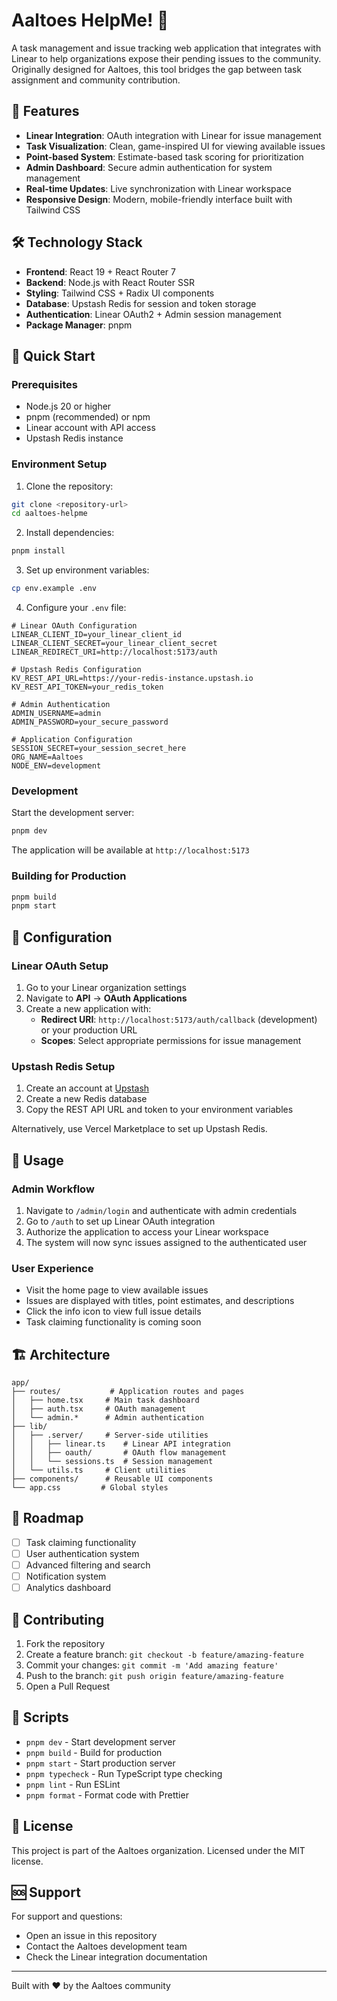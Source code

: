 # Aaltoes HelpMe! 🚀

A task management and issue tracking web application that integrates with Linear to help organizations expose their pending issues to the community. Originally designed for Aaltoes, this tool bridges the gap between task assignment and community contribution.

## 🌟 Features

- **Linear Integration**: OAuth integration with Linear for issue management
- **Task Visualization**: Clean, game-inspired UI for viewing available issues
- **Point-based System**: Estimate-based task scoring for prioritization
- **Admin Dashboard**: Secure admin authentication for system management
- **Real-time Updates**: Live synchronization with Linear workspace
- **Responsive Design**: Modern, mobile-friendly interface built with Tailwind CSS

## 🛠️ Technology Stack

- **Frontend**: React 19 + React Router 7
- **Backend**: Node.js with React Router SSR
- **Styling**: Tailwind CSS + Radix UI components
- **Database**: Upstash Redis for session and token storage
- **Authentication**: Linear OAuth2 + Admin session management
- **Package Manager**: pnpm

## 🚀 Quick Start

### Prerequisites

- Node.js 20 or higher
- pnpm (recommended) or npm
- Linear account with API access
- Upstash Redis instance

### Environment Setup

1. Clone the repository:

```bash
git clone <repository-url>
cd aaltoes-helpme
```

2. Install dependencies:

```bash
pnpm install
```

3. Set up environment variables:

```bash
cp env.example .env
```

4. Configure your `.env` file:

```env
# Linear OAuth Configuration
LINEAR_CLIENT_ID=your_linear_client_id
LINEAR_CLIENT_SECRET=your_linear_client_secret
LINEAR_REDIRECT_URI=http://localhost:5173/auth

# Upstash Redis Configuration
KV_REST_API_URL=https://your-redis-instance.upstash.io
KV_REST_API_TOKEN=your_redis_token

# Admin Authentication
ADMIN_USERNAME=admin
ADMIN_PASSWORD=your_secure_password

# Application Configuration
SESSION_SECRET=your_session_secret_here
ORG_NAME=Aaltoes
NODE_ENV=development
```

### Development

Start the development server:

```bash
pnpm dev
```

The application will be available at `http://localhost:5173`

### Building for Production

```bash
pnpm build
pnpm start
```

## 🔧 Configuration

### Linear OAuth Setup

1. Go to your Linear organization settings
2. Navigate to **API** → **OAuth Applications**
3. Create a new application with:
   - **Redirect URI**: `http://localhost:5173/auth/callback` (development) or your production URL
   - **Scopes**: Select appropriate permissions for issue management

### Upstash Redis Setup

1. Create an account at [Upstash](https://upstash.com)
2. Create a new Redis database
3. Copy the REST API URL and token to your environment variables

Alternatively, use Vercel Marketplace to set up Upstash Redis.

## 📖 Usage

### Admin Workflow

1. Navigate to `/admin/login` and authenticate with admin credentials
2. Go to `/auth` to set up Linear OAuth integration
3. Authorize the application to access your Linear workspace
4. The system will now sync issues assigned to the authenticated user

### User Experience

- Visit the home page to view available issues
- Issues are displayed with titles, point estimates, and descriptions
- Click the info icon to view full issue details
- Task claiming functionality is coming soon

## 🏗️ Architecture

```
app/
├── routes/           # Application routes and pages
│   ├── home.tsx     # Main task dashboard
│   ├── auth.tsx     # OAuth management
│   └── admin.*      # Admin authentication
├── lib/
│   ├── .server/     # Server-side utilities
│   │   ├── linear.ts    # Linear API integration
│   │   ├── oauth/       # OAuth flow management
│   │   └── sessions.ts  # Session management
│   └── utils.ts     # Client utilities
├── components/      # Reusable UI components
└── app.css         # Global styles
```

## 🚧 Roadmap

- [ ] Task claiming functionality
- [ ] User authentication system
- [ ] Advanced filtering and search
- [ ] Notification system
- [ ] Analytics dashboard

## 🤝 Contributing

1. Fork the repository
2. Create a feature branch: `git checkout -b feature/amazing-feature`
3. Commit your changes: `git commit -m 'Add amazing feature'`
4. Push to the branch: `git push origin feature/amazing-feature`
5. Open a Pull Request

## 📝 Scripts

- `pnpm dev` - Start development server
- `pnpm build` - Build for production
- `pnpm start` - Start production server
- `pnpm typecheck` - Run TypeScript type checking
- `pnpm lint` - Run ESLint
- `pnpm format` - Format code with Prettier

## 📄 License

This project is part of the Aaltoes organization. Licensed under the MIT license.

## 🆘 Support

For support and questions:

- Open an issue in this repository
- Contact the Aaltoes development team
- Check the Linear integration documentation

---

Built with ❤️ by the Aaltoes community
